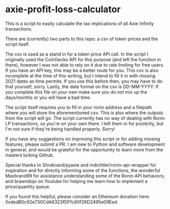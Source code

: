 # axie-profit-loss-calculator
This is a script to easily calculate the tax implications of all Axie Infinity transactions.

There are (currently) two parts to this repo: a csv of token prices and the script itself.

The csv is used as a stand in for a token price API call.  In the script I originally used the CoinGecko API
for this purpose (and left the function in there), however I was not able to rely on it due to rate limiting for 
free users.  If you have an API key, this may be a better route for you.  This csv is also incomplete at the time of
this writing, but I intend to fill it in with missing 2021 dates as time permits.  If you use this before then, you may
have to do that yourself, sorry.  Lastly, the date format on the csv is DD-MM-YYYY.  If you complete this file on your own
make sure you do not mix up the days/months or you will have a bad time.

The script itself requires you to fill in your ronin address and a filepath where you will store the aforementioned csv.
This is also where the outputs from the script will go.  The script currently has no way of dealing with Ronin LP transactions,
so you're on your own there.  I left them in for posterity, but I'm not sure if they're being handled properly.  Sorry!

If you have any suggestions on improving this script or for adding missing features, please submit a PR.  I am new to Python and
software development in general, and would be grateful for the opportunity to learn more from the masters lurking Github.

Special thanks to Shraknard/pyaxie and mdichtler/ronin-api-wrapper for inspiration and for directly informing some of the functions,
the wonderful Maxbrand99 for assistance understanding some of the Ronin API behaviors,
and brawndojo on Youtube for helping me learn how to implement a price/quantity queue.

If you found this helpful, please consider an Ethereum donation here: 0xdedB0c92e730CdA6323fDFfc60f26D2495e09Eed
